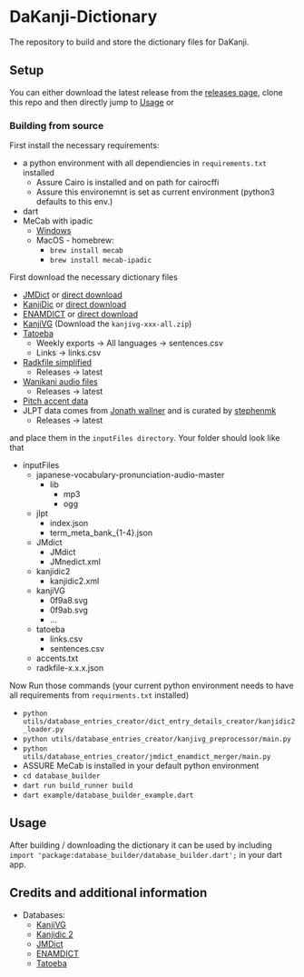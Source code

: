 # DaKanji-Dictionary

The repository to build and store the dictionary files for DaKanji.

## Setup

You can either download the latest release from the [releases page](https://github.com/CaptainDario/DaKanji-Dictionary/releases), clone this repo and then directly jump to [Usage](#usage) or

### Building from source

First install the necessary requirements:

* a python environment with all dependiencies in `requirements.txt` installed
  * Assure Cairo is installed and on path for cairocffi
  * Assure this environemnt is set as current environment (python3 defaults to this env.)
* dart
* MeCab with ipadic
  * [Windows](http://taku910.github.io/mecab/#download)
  * MacOS - homebrew:
    * `brew install mecab`
    * `brew install mecab-ipadic`

First download the necessary dictionary files

* [JMDict](https://www.edrdg.org/jmdict/j_jmdict.html) or [direct download](http://ftp.edrdg.org/pub/Nihongo//JMdict.gz)
* [KanjiDic](http://www.edrdg.org/wiki/index.php/KANJIDIC_Project) or [direct download](http://www.edrdg.org/kanjidic/kanjidic2.xml.gz)
* [ENAMDICT](https://www.edrdg.org/enamdict/enamdict_doc.html) or [direct download](http://ftp.edrdg.org/pub/Nihongo/JMnedict.xml.gz)
* [KanjiVG](https://github.com/KanjiVG/kanjivg/releases/latest) (Download the `kanjivg-xxx-all.zip`)
* [Tatoeba](https://tatoeba.org/en/downloads)
  * Weekly exports -> All languages -> sentences.csv
  * Links -> links.csv
* [Radkfile simplified](https://github.com/scriptin/jmdict-simplified)
  * Releases -> latest
* [Wanikani audio files](https://github.com/tofugu/japanese-vocabulary-pronunciation-audio)
  * Releases -> latest
* [Pitch accent data](https://github.com/mifunetoshiro/kanjium/blob/master/data/source_files/raw/accents.txt)
* JLPT data comes from [Jonath wallner](http://www.tanos.co.uk/jlpt/) and is curated by [stephenmk](https://github.com/stephenmk/yomichan-jlpt-vocab)
  * Releases -> latest

and place them in the `inputFiles directory`.
Your folder should look like that

* inputFiles
  * japanese-vocabulary-pronunciation-audio-master
    * lib
      * mp3
      * ogg
  * jlpt
    * index.json
    * term_meta_bank_{1-4}.json
  * JMdict
    * JMdict
    * JMnedict.xml
  * kanjidic2
    * kanjidic2.xml
  * kanjiVG
    * 0f9a8.svg
    * 0f9ab.svg
    * ...
  * tatoeba
    * links.csv
    * sentences.csv
  * accents.txt
  * radkfile-x.x.x.json
  

Now Run those commands (your current python environment needs to have all requirements from `requirments.txt` installed)

* `python utils/database_entries_creator/dict_entry_details_creator/kanjidic2_loader.py`
* `python utils/database_entries_creator/kanjivg_preprocessor/main.py`
* `python utils/database_entries_creator/jmdict_enamdict_merger/main.py`
* ASSURE MeCab is installed in your default python environment
* `cd database_builder`
* `dart run build_runner build`
* `dart example/database_builder_example.dart`

## Usage

After building / downloading the dictionary it can be used by including
`import 'package:database_builder/database_builder.dart';` in your dart app.

## Credits and additional information

* Databases:
  * [KanjiVG](https://kanjivg.tagaini.net/)
  * [Kanjidic 2](http://www.edrdg.org/wiki/index.php/KANJIDIC_Project)
  * [JMDict](https://www.edrdg.org/enamdict/enamdict_doc.html)
  * [ENAMDICT](https://www.edrdg.org/enamdict/enamdict_doc.html)
  * [Tatoeba](https://tatoeba.org/en/)
